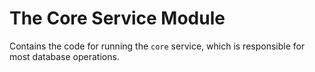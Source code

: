 # The Core Service Module

Contains the code for running the `core` service, which is responsible for most database operations.
